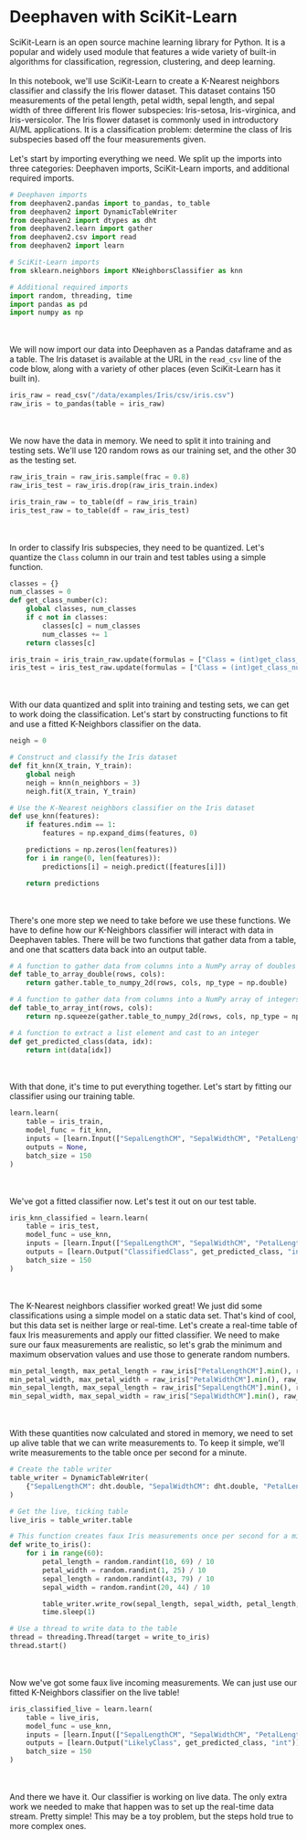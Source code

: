 # Deephaven with SciKit-Learn

SciKit-Learn is an open source machine learning library for Python.  It is a popular and widely used module that features a wide variety of built-in algorithms for classification, regression, clustering, and deep learning.
\
\
In this notebook, we'll use SciKit-Learn to create a K-Nearest neighbors classifier and classify the Iris flower dataset.  This dataset contains 150 measurements of the petal length, petal width, sepal length, and sepal width of three different Iris flower subspecies: Iris-setosa, Iris-virginica, and Iris-versicolor.  The Iris flower dataset is commonly used in introductory AI/ML applications.  It is a classification problem: determine the class of Iris subspecies based off the four measurements given.
\
\
Let's start by importing everything we need.  We split up the imports into three categories: Deephaven imports, SciKit-Learn imports, and additional required imports.

```python
# Deephaven imports
from deephaven2.pandas import to_pandas, to_table
from deephaven2 import DynamicTableWriter
from deephaven2 import dtypes as dht
from deephaven2.learn import gather
from deephaven2.csv import read
from deephaven2 import learn

# SciKit-Learn imports
from sklearn.neighbors import KNeighborsClassifier as knn

# Additional required imports
import random, threading, time
import pandas as pd
import numpy as np
```
\
\
We will now import our data into Deephaven as a Pandas dataframe and as a table.  The Iris dataset is available at the URL in the `read_csv` line of the code blow, along with a variety of other places (even SciKit-Learn has it built in).

```python
iris_raw = read_csv("/data/examples/Iris/csv/iris.csv")
raw_iris = to_pandas(table = iris_raw)
```
\
\
We now have the data in memory.  We need to split it into training and testing sets.  We'll use 120 random rows as our training set, and the other 30 as the testing set.

```python
raw_iris_train = raw_iris.sample(frac = 0.8)
raw_iris_test = raw_iris.drop(raw_iris_train.index)

iris_train_raw = to_table(df = raw_iris_train)
iris_test_raw = to_table(df = raw_iris_test)
```
\
\
In order to classify Iris subspecies, they need to be quantized.  Let's quantize the `Class` column in our train and test tables using a simple function.

```python
classes = {}
num_classes = 0
def get_class_number(c):
    global classes, num_classes
    if c not in classes:
        classes[c] = num_classes
        num_classes += 1
    return classes[c]

iris_train = iris_train_raw.update(formulas = ["Class = (int)get_class_number(Class)"])
iris_test = iris_test_raw.update(formulas = ["Class = (int)get_class_number(Class)"])
```
\
\
With our data quantized and split into training and testing sets, we can get to work doing the classification.  Let's start by constructing functions to fit and use a fitted K-Neighbors classifier on the data.

```python
neigh = 0

# Construct and classify the Iris dataset
def fit_knn(X_train, Y_train):
    global neigh
    neigh = knn(n_neighbors = 3)
    neigh.fit(X_train, Y_train)

# Use the K-Nearest neighbors classifier on the Iris dataset
def use_knn(features):
    if features.ndim == 1:
        features = np.expand_dims(features, 0)

    predictions = np.zeros(len(features))
    for i in range(0, len(features)):
        predictions[i] = neigh.predict([features[i]])

    return predictions
```
\
\
There's one more step we need to take before we use these functions.  We have to define how our K-Neighbors classifier will interact with data in Deephaven tables.  There will be two functions that gather data from a table, and one that scatters data back into an output table.

```python
# A function to gather data from columns into a NumPy array of doubles
def table_to_array_double(rows, cols):
    return gather.table_to_numpy_2d(rows, cols, np_type = np.double)

# A function to gather data from columns into a NumPy array of integers
def table_to_array_int(rows, cols):
    return np.squeeze(gather.table_to_numpy_2d(rows, cols, np_type = np.intc))

# A function to extract a list element and cast to an integer
def get_predicted_class(data, idx):
    return int(data[idx])
```
\
\
With that done, it's time to put everything together.  Let's start by fitting our classifier using our training table.

```python
learn.learn(
    table = iris_train,
    model_func = fit_knn,
    inputs = [learn.Input(["SepalLengthCM", "SepalWidthCM", "PetalLengthCM", "PetalWidthCM"], table_to_array_double), learn.Input("Class", table_to_array_int)],
    outputs = None,
    batch_size = 150
)
```
\
\
We've got a fitted classifier now.  Let's test it out on our test table.

```python
iris_knn_classified = learn.learn(
    table = iris_test,
    model_func = use_knn,
    inputs = [learn.Input(["SepalLengthCM", "SepalWidthCM", "PetalLengthCM", "PetalWidthCM"], table_to_array_double)],
    outputs = [learn.Output("ClassifiedClass", get_predicted_class, "int")],
    batch_size = 150
)
```
\
\
The K-Nearest neighbors classifier worked great!  We just did some classifications using a simple model on a static data set.  That's kind of cool, but this data set is neither large or real-time.  Let's create a real-time table of faux Iris measurements and apply our fitted classifier.
We need to make sure our faux measurements are realistic, so let's grab the minimum and maximum observation values and use those to generate random numbers.

```python
min_petal_length, max_petal_length = raw_iris["PetalLengthCM"].min(), raw_iris["PetalLengthCM"].max()
min_petal_width, max_petal_width = raw_iris["PetalWidthCM"].min(), raw_iris["PetalWidthCM"].max()
min_sepal_length, max_sepal_length = raw_iris["SepalLengthCM"].min(), raw_iris["SepalLengthCM"].max()
min_sepal_width, max_sepal_width = raw_iris["SepalWidthCM"].min(), raw_iris["SepalWidthCM"].max()
```
\
\
With these quantities now calculated and stored in memory, we need to set up alive table that we can write measurements to.  To keep it simple, we'll write measurements to the table once per second for a minute.

```python
# Create the table writer
table_writer = DynamicTableWriter(
    {"SepalLengthCM": dht.double, "SepalWidthCM": dht.double, "PetalLengthCM": dht.double, "PetalWidthCM": dht.double}
)

# Get the live, ticking table
live_iris = table_writer.table

# This function creates faux Iris measurements once per second for a minute
def write_to_iris():
    for i in range(60):
        petal_length = random.randint(10, 69) / 10
        petal_width = random.randint(1, 25) / 10
        sepal_length = random.randint(43, 79) / 10
        sepal_width = random.randint(20, 44) / 10

        table_writer.write_row(sepal_length, sepal_width, petal_length, petal_width)
        time.sleep(1)

# Use a thread to write data to the table
thread = threading.Thread(target = write_to_iris)
thread.start()
```
\
\
Now we've got some faux live incoming measurements.  We can just use our fitted K-Neighbors classifier on the live table!

```python
iris_classified_live = learn.learn(
    table = live_iris,
    model_func = use_knn,
    inputs = [learn.Input(["SepalLengthCM", "SepalWidthCM", "PetalLengthCM", "PetalWidthCM"], table_to_array_double)],
    outputs = [learn.Output("LikelyClass", get_predicted_class, "int")],
    batch_size = 150
)
```
\
\
And there we have it.  Our classifier is working on live data.  The only extra work we needed to make that happen was to set up the real-time data stream.  Pretty simple!  This may be a toy problem, but the steps hold true to more complex ones.
